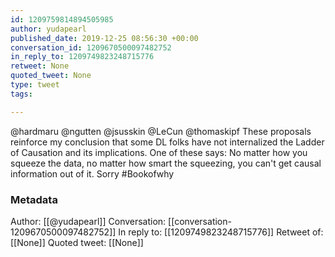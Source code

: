 ```yaml
---
id: 1209759814894505985
author: yudapearl
published_date: 2019-12-25 08:56:30 +00:00
conversation_id: 1209670500097482752
in_reply_to: 1209749823248715776
retweet: None
quoted_tweet: None
type: tweet
tags:

---
```


@hardmaru @ngutten @jsusskin @LeCun @thomaskipf These proposals reinforce my conclusion that some DL folks have not internalized the Ladder of Causation and its implications. One of these says: No matter how you squeeze the data, no matter how smart the squeezing, you can't get causal information out of it. Sorry #Bookofwhy

### Metadata

Author: [[@yudapearl]]
Conversation: [[conversation-1209670500097482752]]
In reply to: [[1209749823248715776]]
Retweet of: [[None]]
Quoted tweet: [[None]]

